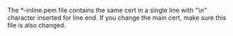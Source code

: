 The \*-inline.pem file contains the same cert in a single line with "\n" character inserted for line end. If you change the main cert, make sure this file is also changed. 
 


